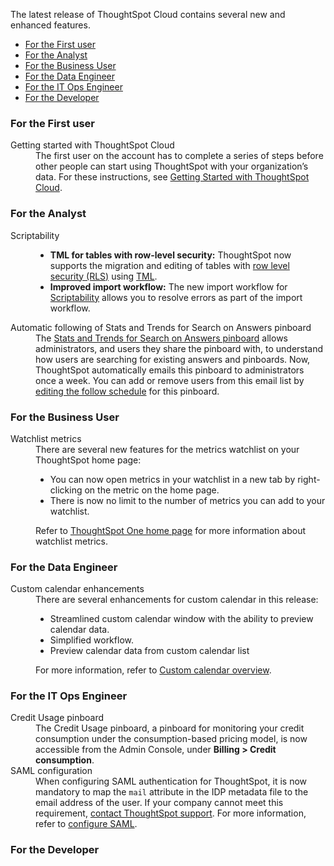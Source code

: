 The latest release of ThoughtSpot Cloud contains several new and enhanced features.

<ul>
<li><a href="{{ site.baseurl }}#july-cloud-first">For the First user</a></li>
<li><a href="{{ site.baseurl }}#july-cloud-analyst">For the Analyst</a></li>
<li><a href="{{ site.baseurl }}#july-cloud-business-user">For the Business User</a></li>
<li><a href="{{ site.baseurl }}#july-cloud-data-engineer">For the Data Engineer</a></li>
<li><a href="{{ site.baseurl }}#july-cloud-it-ops-engineer">For the IT Ops Engineer</a></li>
<li><a href="{{ site.baseurl }}#july-cloud-developer">For the Developer</a></li>
</ul>

<h3><a id="july-cloud-first"></a>For the First user</h3>

<dl>

<dlentry id="getting-started">
<dt>Getting started with ThoughtSpot Cloud</dt>
<dd>The first user on the account has to complete a series of steps before other people can start using ThoughtSpot with your organization’s data. For these instructions, see <a href="{{ site.baseurl }}/admin/ts-cloud/ts-cloud-getting-started.html">Getting Started with ThoughtSpot Cloud</a>.
</dd>
</dlentry>
</dl>

<h3><a id="july-cloud-analyst"></a>For the Analyst</h3>

<dl>

<dlentry id="scriptability">
<dt>Scriptability</dt>
<dd><ul><li><strong>TML for tables with row-level security:</strong> ThoughtSpot now supports the migration and editing of tables with <a href="{{ site.baseurl }}/admin/data-security/row-level-security.html">row level security (RLS)</a> using <a href="{{ site.baseurl }}/admin/ts-cloud/tml.html#syntax-tables">TML</a>.</li>
<li><strong>Improved import workflow:</strong> The new import workflow for <a href="{{ site.baseurl }}/admin/ts-cloud/scriptability.html">Scriptability</a> allows you to resolve errors as part of the import workflow.</li></ul></dd>
</dlentry>

<dlentry id="auto-email">
<dt>Automatic following of Stats and Trends for Search on Answers pinboard</dt>
<dd>The <a href="{{ site.baseurl }}/admin/thoughtspot-one/query-intelligence-pinboard.html">Stats and Trends for Search on Answers pinboard</a> allows administrators, and users they share the pinboard with, to understand how users are searching for existing answers and pinboards. Now, ThoughtSpot automatically emails this pinboard to administrators once a week. You can add or remove users from this email list by <a href="{{ site.baseurl }}/admin/manage-jobs/schedule-a-pinboard-job.html">editing the follow schedule</a> for this pinboard.</dd>
</dlentry>

</dl>

<h3><a id="july-cloud-business-user"></a>For the Business User</h3>

<dl>
<dlentry id="watchlist-metrics">
<dt>Watchlist metrics</dt>
<dd>There are several new features for the metrics watchlist on your ThoughtSpot home page:
<ul><li>You can now open metrics in your watchlist in a new tab by right-clicking on the metric on the home page.</li>
<li>There is now no limit to the number of metrics you can add to your watchlist.</li></ul>
Refer to <a href="{{ site.baseurl }}/end-user/thoughtspot-one/thoughtspot-one-homepage.html#quick-links">ThoughtSpot One home page</a> for more information about watchlist metrics.</dd>
</dlentry>
</dl>

<h3><a id="july-cloud-data-engineer"></a>For the Data Engineer</h3>

<dl>
<dlentry id="custom-calendar">
<dt>Custom calendar enhancements</dt>
<dd>There are several enhancements for custom calendar in this release:
<ul><li>Streamlined custom calendar window with the ability to preview calendar data.</li>
<li>Simplified workflow.</li>
<li>Preview calendar data from custom calendar list</li></ul>
For more information, refer to <a href="{{ site.baseurl }}/admin/ts-cloud/ts-cloud-embrace-cust-cal.html">Custom calendar overview</a>.</dd>
</dlentry>
</dl>

<h3><a id="july-cloud-it-ops-engineer"></a>For the IT Ops Engineer</h3>

<dl>
<dlentry id="credit-usage-pinboard">
<dt>Credit Usage pinboard</dt>
<dd>The Credit Usage pinboard, a pinboard for monitoring your credit consumption under the consumption-based pricing model, is now accessible from the Admin Console, under <strong>Billing > Credit consumption</strong>.</dd>
</dlentry>

<dlentry id="saml-mail-field">
<dt>SAML configuration</dt>
<dd>When configuring SAML authentication for ThoughtSpot, it is now mandatory to map the <code>mail</code> attribute in the IDP metadata file to the email address of the user. If your company cannot meet this requirement, <a href="{{ site.baseurl }}/admin/misc/contact.html">contact ThoughtSpot support</a>. For more information, refer to <a href="{{ site.baseurl }}/admin/ts-cloud/authentication-integration.html">configure SAML</a>.</dd>
</dlentry>
</dl>

<h3><a id="july-cloud-developer"></a>For the Developer</h3>
